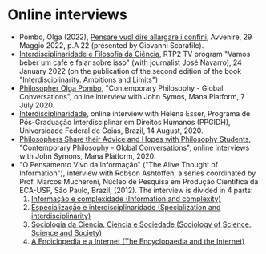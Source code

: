 # Online interviews 

* Pombo, Olga (2022),  [Pensare vuol dire allargare i confini](https://www.avvenire.it/agora/pagine/pensare-vuol-dire-allargare-i-confini), Avvenire, 29 Maggio 2022, p.A 22 (presented by Giovanni Scarafile). 
* [Interdisciplinaridade e Filosofia da Ciência](https://youtu.be/JThAgUMkH0Y), RTP2 TV program "Vamos beber um café e falar sobre isso" (with journalist José Navarro), 24 January 2022 (on the publication of the second edition of the book ["Interdisciplinarity. Ambitions and Limits"](https://www.aletheia.pt/products/interdisciplinaridade-ambicoes-e-limites))
*	[Philosopher Olga Pombo](https://www.youtube.com/watch?v=oOZaGbF3aLs&feature=youtu.be), "Contemporary Philosophy - Global Conversations", online interview with John Symos, Mana Platform, 7 July 2020.
* [Interdisciplinaridade](https://www.youtube.com/watch?v=HJdyKZbsZes), online interview with Helena Esser, Programa de Pós-Graduação Interdisciplinar em Direitos Humanos (PPGIDH), Universidade Federal de Goias, Brazil, 14 August, 2020. 
* [Philosophers Share their Advice and Hopes with Philosophy Students](https://www.youtube.com/watch?v=GKzPtLdQMBM), "Contemporary Philosophy - Global Conversations", online interviews with John Symons, Mana Platform, 2020.
*	"O Pensamento Vivo da Informação" ("The Alive Thought of Information"), interview with Robson Ashtoffen, a series coordinated by Prof. Marcos Mucheroni, Núcleo de Pesquisa em Produção Científica da ECA-USP, São Paulo, Brazil, (2012).  The interview is divided in 4 parts: 
     1.	[Informação e complexidade (Information and complexity)](https://www.youtube.com/watch?v=hpncNUeEVYE&feature=plcp)
     2.	[Especialização e interdisciplinaridade (Specialization and interdisciplinarity)](https://www.youtube.com/watch?v=ExyaET0GuVg)
     3.	[Sociologia da Ciencia. Ciencia e Sociedade (Sociology of Science. Science and Society)](https://www.youtube.com/watch?v=Ua2vMtqdgW8)
     4.	[A Enciclopedia e a Internet (The Encyclopaedia and the Internet)](https://www.youtube.com/watch?v=bLyV4bwh8sM)
     	
